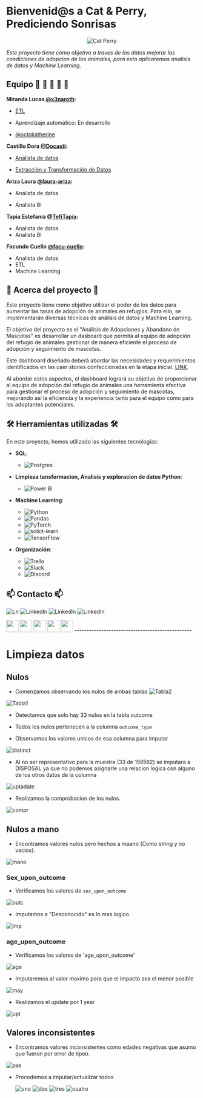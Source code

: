# Bienvenid@s a Cat & Perry, Prediciendo Sonrisas 


  
<p align="center">
  <img src="https://github.com/No-Country/c16-102-t-data-bi/assets/159388590/f27af524-c140-427d-a1c2-09ee79bdd6d9" alt="Cat Perry">
</p>



*Este proyecto tiene como objetivo a traves de los datos mejorar las condiciones de adopcion de los animales, para esto aplicaremos analisis de datos y Machine Learning.*

## Equipo :man: :woman: :man: :woman:  :woman: 

**Miranda Lucas [@x3naroth](https://www.github.com/x3naroth):**

- [ETL](https://github.com/No-Country/c16-102-t-data-bi/blob/main/Connect_and_populate.ipynb)

- Aprendizaje automático: En desarrollo
  

- [@octokatherine](https://www.github.com/octokatherine)

  
**Castillo Dora  [@Docasti](https://www.github.com/docasti):**

- [Analista de datos](https://github.com/No-Country/c16-102-t-data-bi/blob/limpieza-datos/intakes_outcomes_1.ipynb)
  
- [Extracción y Transformación de Datos](https://github.com/No-Country/c16-102-t-data-bi/blob/limpieza-datos/limpiezaML.ipynb)

**Ariza Laura [@laura-ariza](https://www.github.com/laura-ariza):**

- Analista de datos

- Analista BI

**Tapia Estefanía [@TefiTapia](https://www.github.com/TefiTapia):**
- Analista de datos
- Analista BI
  
**Facundo Cuello [@facu-cuello](https://www.github.com/facu-cuello):**

- Analista de datos
- ETL
- Machine Learning


## :pencil: Acerca del proyecto :pencil:

Este proyecto tiene como objetivo utilizar el poder de los datos para aumentar las tasas de adopción de animales en refugios. Para ello, se implementarán diversas técnicas de análisis de datos y Machine Learning.

El objetivo del proyecto es el "Análisis de Adopciones y Abandono de Mascotas" es desarrollar un dasboard que permita al equipo de adopción del refugio de animales gestionar de manera eficiente el proceso de adopción y seguimiento de mascotas.

Este dashboard diseñado deberá abordar las necesidades y requerimientos identificados en las user stories confeccionadas en la etapa inicial. [LINK](https://github.com/No-Country/c16-102-t-data-bi/blob/limpieza-datos/userstories.rtf).

Al abordar estos aspectos, el dashboard logrará su objetivo de proporcionar al equipo de adopción del refugio de animales una herramienta efectiva para gestionar el proceso de adopción y seguimiento de mascotas, mejorando así la eficiencia y la experiencia tanto para el equipo como para los adoptantes potenciales.

## 🛠 Herramientas utilizadas 🛠
En este proyecto, hemos utilizado las siguientes tecnologías:

- **SQL**:
  - ![Postgres](https://img.shields.io/badge/postgres-%23316192.svg?style=for-the-badge&logo=postgresql&logoColor=white)  

- **Limpieza tansformacion, Analisis y exploracion de datos Python**:
  - ![Power Bi](https://img.shields.io/badge/power_bi-F2C811?style=for-the-badge&logo=powerbi&logoColor=black)

- **Machine Learning**:
  - ![Python](https://img.shields.io/badge/python-3670A0?style=for-the-badge&logo=python&logoColor=ffdd54)
  - ![Pandas](https://img.shields.io/badge/pandas-%23150458.svg?style=for-the-badge&logo=pandas&logoColor=white)
  - ![PyTorch](https://img.shields.io/badge/PyTorch-%23EE4C2C.svg?style=for-the-badge&logo=PyTorch&logoColor=white)
  - ![scikit-learn](https://img.shields.io/badge/scikit--learn-%23F7931E.svg?style=for-the-badge&logo=scikit-learn&logoColor=white)
  - ![TensorFlow](https://img.shields.io/badge/TensorFlow-%23FF6F00.svg?style=for-the-badge&logo=TensorFlow&logoColor=white)
 

- **Organización**:
   - ![Trello](https://img.shields.io/badge/Trello-%23026AA7.svg?style=for-the-badge&logo=Trello&logoColor=white)
   - ![Slack](https://img.shields.io/badge/Slack-4A154B?style=for-the-badge&logo=slack&logoColor=white)
   - ![Discord](https://img.shields.io/badge/Discord-%235865F2.svg?style=for-the-badge&logo=discord&logoColor=white)
     
     
## :mailbox: Contacto :mailbox:
![Ln](https://img.shields.io/badge/linkedin-%230077B5.svg?style=for-the-badge&logo=linkedin&logoColor=white)
![LinkedIn](https://img.shields.io/badge/linkedin-%230077B5.svg?style=for-the-badge&logo=linkedin&logoColor=white)
![LinkedIn](https://img.shields.io/badge/linkedin-%230077B5.svg?style=for-the-badge&logo=linkedin&logoColor=white)
![LinkedIn](https://img.shields.io/badge/linkedin-%230077B5.svg?style=for-the-badge&logo=linkedin&logoColor=white)


<img src="https://static-00.iconduck.com/assets.00/linkedin-original-icon-256x256-bckcotyp.png" width="32">
<img src="https://static-00.iconduck.com/assets.00/linkedin-original-icon-256x256-bckcotyp.png" width="32">
<img src="https://static-00.iconduck.com/assets.00/linkedin-original-icon-256x256-bckcotyp.png" width="32">
<img src="https://static-00.iconduck.com/assets.00/linkedin-original-icon-256x256-bckcotyp.png" width="32">
<img src="https://static-00.iconduck.com/assets.00/linkedin-original-icon-256x256-bckcotyp.png" width="32">
------------------------------------------------


# Limpieza datos

## Nulos
- Comenzamos observando los nulos de ambas tablas
![Tabla2](https://github.com/No-Country/c16-102-t-data-bi/blob/facu/c04ec336-c620-4270-b9f3-9ebdffb885c6.jpeg)

![Tabla1](https://github.com/No-Country/c16-102-t-data-bi/blob/facu/76b0f877-c9a5-4033-86dd-4debb0725f83.jpeg)

- Detectamos que solo hay 33 nulos en la tabla outcome

- Todos los nulos pertenecen a la columna `outcome_type`

- Observamos los valores unicos de esa columna para imputar

![distinct](https://github.com/No-Country/c16-102-t-data-bi/blob/facu/distinct%20outcome.jpg)

- Al no ser representativo para la muestra (33 de 159562) se imputara a DISPOSAL ya que no podemos asignarle una relacion logica con alguno de los otros datos de la columna

![uptadate](https://github.com/No-Country/c16-102-t-data-bi/blob/facu/update.jpeg)

- Realizamos la comprobacion de los nulos.

![compr](https://github.com/No-Country/c16-102-t-data-bi/blob/facu/Comprobacion.jpg)

## Nulos a mano
- Encontramos valores nulos pero hechos a maano (Como string y no vacios).

![mano](https://github.com/No-Country/c16-102-t-data-bi/blob/facu/null%20a%20mano.jpg)

### Sex_upon_outcome
- Verificamos los valores de `sex_upon_outcome`

![outc](https://github.com/No-Country/c16-102-t-data-bi/blob/facu/DISTINCT%20sex%20upon.jpg)

- Imputamos a "Desconocido" es lo mas logico.

![imp](https://github.com/No-Country/c16-102-t-data-bi/blob/facu/update%20sex%20upon.jpg)

### age_upon_outcome

- Verificamos los valores de 'age_upon_outcome'

![age](https://github.com/No-Country/c16-102-t-data-bi/blob/facu/distinct%20age%20upon.jpg)

- Imputaremos al valor maximo para que el impacto sea el menor posible

![may](https://github.com/No-Country/c16-102-t-data-bi/blob/facu/Mayores%20age%20upon.jpg)

- Realizamos el update por 1 year

![upt](https://github.com/No-Country/c16-102-t-data-bi/blob/facu/update%20nulos%20age.jpg)


## Valores inconsistentes

- Encontramos valores inconsistentes como edades negativas que asumo que fueron por error de tipeo.

![pas](https://github.com/No-Country/c16-102-t-data-bi/blob/facu/problema%20a%C3%B1os%20negativos.jpg)

- Procedemos a imputar/actualizar todos

  ![uno](https://github.com/No-Country/c16-102-t-data-bi/blob/facu/update%20-1years.jpg)
  ![dos](https://github.com/No-Country/c16-102-t-data-bi/blob/facu/update%20-2years.jpg)
  ![tres](https://github.com/No-Country/c16-102-t-data-bi/blob/facu/update%20-3years.jpg)
  ![cuatro](https://github.com/No-Country/c16-102-t-data-bi/blob/facu/update-4years.jpg)



<!--
**facu-cuello/facu-cuello** is a ✨ _special_ ✨ repository because its `README.md` (this file) appears on your GitHub profile.

Here are some ideas to get you started:

- 🔭 I’m currently working on ...
- 🌱 I’m currently learning ...
- 👯 I’m looking to collaborate on ...
- 🤔 I’m looking for help with ...
- 💬 Ask me about ...
- 📫 How to reach me: ...
- 😄 Pronouns: ...
- ⚡ Fun fact: ...
-->
